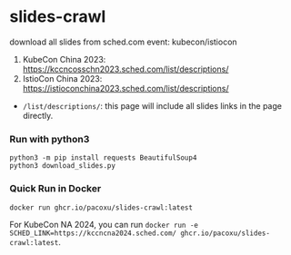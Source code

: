 # slides-crawl
download all slides from sched.com event: kubecon/istiocon 

1. KubeCon China 2023: https://kccncosschn2023.sched.com/list/descriptions/
2. IstioCon China 2023: https://istioconchina2023.sched.com/list/descriptions/

- `/list/descriptions/`: this page will include all slides links in the page directly.

### Run with python3

```
python3 -m pip install requests BeautifulSoup4
python3 download_slides.py
```

### Quick Run in Docker

```
docker run ghcr.io/pacoxu/slides-crawl:latest
```

For KubeCon NA 2024, you can run `docker run -e SCHED_LINK=https://kccncna2024.sched.com/ ghcr.io/pacoxu/slides-crawl:latest`.
